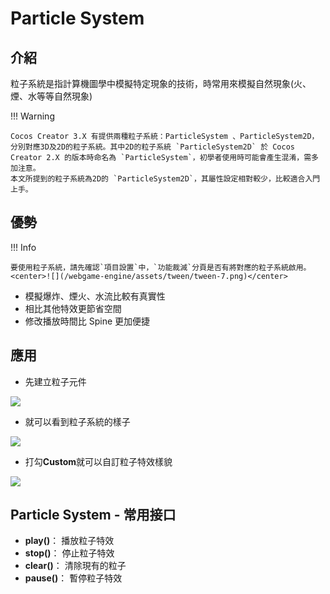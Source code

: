 # Particle System

## 介紹

粒子系統是指計算機圖學中模擬特定現象的技術，時常用來模擬自然現象(火、煙、水等等自然現象)

!!! Warning

    Cocos Creator 3.X 有提供兩種粒子系統：ParticleSystem 、ParticleSystem2D，分別對應3D及2D的粒子系統。其中2D的粒子系統 `ParticleSystem2D` 於 Cocos Creator 2.X 的版本時命名為 `ParticleSystem`，初學者使用時可能會產生混淆，需多加注意。
    本文所提到的粒子系統為2D的 `ParticleSystem2D`，其屬性設定相對較少，比較適合入門上手。

## 優勢

!!! Info

    要使用粒子系統，請先確認`項目設置`中，`功能裁減`分頁是否有將對應的粒子系統啟用。
    <center>![](/webgame-engine/assets/tween/tween-7.png)</center>

- 模擬爆炸、煙火、水流比較有真實性
- 相比其他特效更節省空間
- 修改播放時間比 Spine 更加便捷

## 應用

- 先建立粒子元件

![](/webgame-engine/assets/particleSystem/particleSystem-1.png)

- 就可以看到粒子系統的樣子

![](/webgame-engine/assets/particleSystem/particleSystem-2.gif)

- 打勾**Custom**就可以自訂粒子特效樣貌

![](/webgame-engine/assets/particleSystem/particleSystem-3.png)

## Particle System - 常用接口

- **play()**： 播放粒子特效
- **stop()**： 停止粒子特效
- **clear()**： 清除現有的粒子
- **pause()**： 暫停粒子特效

